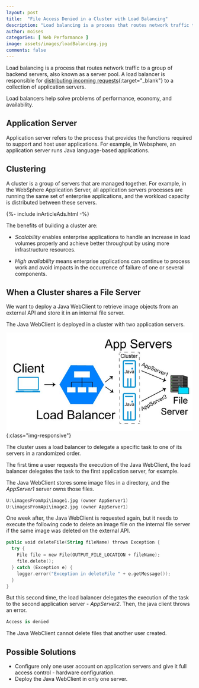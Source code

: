 ```yaml
---
layout: post
title:  "File Access Denied in a Cluster with Load Balancing"
description: "Load balancing is a process that routes network traffic to a group of backend servers, also known as a server pool"
author: moises
categories: [ Web Performance ]
image: assets/images/loadBalancing.jpg
comments: false
---
```


Load balancing is a process that routes network traffic to a group of backend servers, also known as a server pool. A load balancer is responsible for [distributing incoming requests](https://codersite.dev/hot-warm-architecture-elasticsearch/){:target="_blank"} to a collection of application servers.

Load balancers help solve problems of performance, economy, and availability.

## Application Server

Application server refers to the process that provides the functions required to support and host user applications. For example, in Websphere, an application server runs Java language-based applications.

## Clustering

A cluster is a group of servers that are managed together. For example, in the WebSphere Application Server, all application servers processes are running the same set of enterprise applications, and the workload capacity is distributed between these servers.

<div>
{%- include inArticleAds.html -%}
</div>

The benefits of building a cluster are:

- *Scalability* enables enterprise applications to handle an increase in load volumes properly and achieve better throughput by using more infrastructure resources. 

- *High availability* means enterprise applications can continue to process work and avoid impacts in the occurrence of failure of one or several components.

## When a Cluster shares a File Server

We want to deploy a Java WebClient to retrieve image objects from an external API and store it in an internal file server.

The Java WebClient is deployed in a cluster with two application servers.

![loadBalancing and FileServer.](/assets/images/loadBalancingFileServer.jpg){:class="img-responsive"}

The cluster uses a load balancer to delegate a specific task to one of its servers in a randomized order.

The first time a user requests the execution of the Java WebClient, the load balancer delegates the task to the first application server, for example.

The Java WebClient stores some image files in a directory, and the *AppServer1* server owns those files.

```kotlin
U:\imagesFromApi\image1.jpg (owner AppServer1)
U:\imagesFromApi\image2.jpg (owner AppServer1)
```
One week after, the Java WebClient is requested again, but it needs to execute the following code to delete an image file on the internal file server if the same image was deleted on the external API.

```kotlin
public void deleteFile(String fileName) throws Exception {
  try {
    File file = new File(OUTPUT_FILE_LOCATION + fileName);
    file.delete(); 
  } catch (Exception e) {
    logger.error("Exception in deleteFile " + e.getMessage());
  }
}
```

But this second time, the load balancer delegates the execution of the task to the second application server - *AppServer2*. Then, the java client throws an error.

```kotlin
Access is denied
```

The Java WebClient cannot delete files that another user created.

## Possible Solutions

- Configure only one user account on application servers and give it full access control - hardware configuration.
- Deploy the Java WebClient in only one server.




